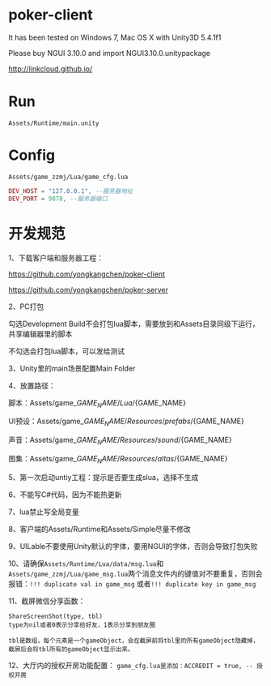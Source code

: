 # poker-client

It has been tested on Windows 7, Mac OS X with Unity3D 5.4.1f1

Please buy NGUI 3.10.0 and import NGUI3.10.0.unitypackage

http://linkcloud.github.io/

# Run
`Assets/Runtime/main.unity`

# Config
`Assets/game_zzmj/Lua/game_cfg.lua`

```lua
DEV_HOST = "127.0.0.1", --服务器地址
DEV_PORT = 9878, --服务器端口
```

# 开发规范
1、下载客户端和服务器工程： 

https://github.com/yongkangchen/poker-client

https://github.com/yongkangchen/poker-server

2、PC打包 

勾选Development Build不会打包lua脚本，需要放到和Assets目录同级下运行，共享编辑器里的脚本 

不勾选会打包lua脚本，可以发给测试 


3、Unity里的main场景配置Main Folder 

4、放置路径：

脚本：Assets/game_${GAME_NAME}/Lua/${GAME_NAME} 

UI预设：Assets/game_${GAME_NAME}/Resources/prefabs/${GAME_NAME} 

声音：Assets/game_${GAME_NAME}/Resources/sound/${GAME_NAME} 

图集：Assets/game_${GAME_NAME}/Resources/altas/${GAME_NAME} 

5、第一次启动untiy工程：提示是否要生成slua，选择不生成 

6、不能写C#代码，因为不能热更新 

7、lua禁止写全局变量 

8、客户端的Assets/Runtime和Assets/Simple尽量不修改 

9、UILable不要使用Unity默认的字体，要用NGUI的字体，否则会导致打包失败

10、请确保`Assets/Runtime/Lua/data/msg.lua`和`Assets/game_zzmj/Lua/game_msg.lua`两个消息文件内的键值对不要重复，否则会报错：`!!! duplicate val in game_msg` 或者`!!! duplicate key in game_msg`

11、截屏微信分享函数：
```
ShareScreenShot(type, tbl)
type为nil或者0表示分享给好友，1表示分享到朋友圈

tbl是数组，每个元素是一个gameObject，会在截屏前将tbl里的所有gameObject隐藏掉，截屏后会将tbl所有的gameObject显示出来。
```

12、大厅内的授权开房功能配置：
`game_cfg.lua里添加：ACCREDIT = true, -- 授权开房`
